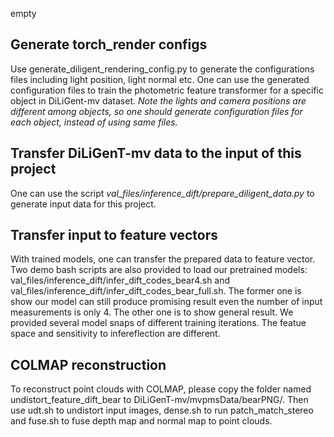 empty
## Generate torch_render configs
Use generate_diligent_rendering_config.py to generate the configurations files including light position, light normal etc. One can use the generated configuration files to train the photometric feature transformer for a specific object in DiLiGent-mv dataset. 
<em>Note the lights and camera positions are different among objects, so one should generate configuration files for each object, instead of using same files.</em>

## Transfer DiLiGenT-mv data to the input of this project
One can use the script <em>val_files/inference_dift/prepare_diligent_data.py</em> to generate input data for this project.

## Transfer input to feature vectors
With trained models, one can transfer the prepared data to feature vector. Two demo bash scripts are also provided to load our pretrained models: val_files/inference_dift/infer_dift_codes_bear4.sh and val_files/inference_dift/infer_dift_codes_bear_full.sh. The former one is show our model can still produce promising result even the number of input measurements is only 4. The other one is to show general result. We provided several model snaps of different training iterations. The featue space and sensitivity to infereflection are different.

## COLMAP reconstruction
To reconstruct point clouds with COLMAP, please copy the folder named undistort_feature_dift_bear to DiLiGenT-mv/mvpmsData/bearPNG/. Then use udt.sh to undistort input images, dense.sh to run patch_match_stereo and fuse.sh to fuse depth map and normal map to point clouds.